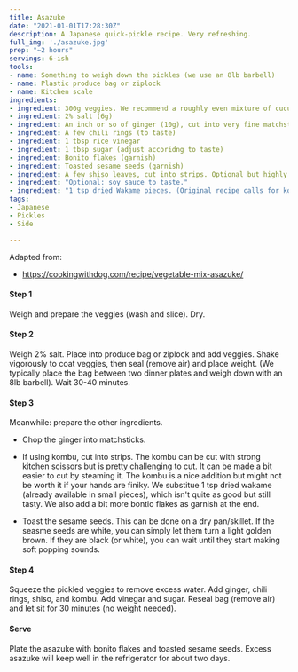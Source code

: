 ```yaml
---
title: Asazuke
date: "2021-01-01T17:28:30Z"
description: A Japanese quick-pickle recipe. Very refreshing.
full_img: './asazuke.jpg'
prep: "~2 hours"
servings: 6-ish
tools:
- name: Something to weigh down the pickles (we use an 8lb barbell)
- name: Plastic produce bag or ziplock
- name: Kitchen scale
ingredients:
- ingredient: 300g veggies. We recommend a roughly even mixture of cucumber, daikon radish, and nappa cabbage. If necessary, you can omit one of these. We have not tried substituting an ingredient for anything else, but the original recipe also calls for carrot.
- ingredient: 2% salt (6g)
- ingredient: An inch or so of ginger (10g), cut into very fine matchsticks
- ingredient: A few chili rings (to taste)
- ingredient: 1 tbsp rice vinegar
- ingredient: 1 tbsp sugar (adjust accoridng to taste)
- ingredient: Bonito flakes (garnish)
- ingredient: Toasted sesame seeds (garnish)
- ingredient: A few shiso leaves, cut into strips. Optional but highly recommended.
- ingredient: "Optional: soy sauce to taste."
- ingredient: "1 tsp dried Wakame pieces. (Original recipe calls for kombu strips, which is probably better but a pain to cut.)"
tags:
- Japanese
- Pickles
- Side

---
```


Adapted from:
  - https://cookingwithdog.com/recipe/vegetable-mix-asazuke/

#### Step 1

Weigh and prepare the veggies (wash and slice). Dry.

#### Step 2

Weigh 2% salt. Place into produce bag or ziplock and add veggies. Shake vigorously to coat veggies, then seal (remove air) and place weight. (We typically place the bag between two dinner plates and weigh down with an 8lb barbell). Wait 30-40 minutes.

#### Step 3

Meanwhile: prepare the other ingredients. 

* Chop the ginger into matchsticks.

* If using kombu, cut into strips. The kombu can be cut with strong kitchen scissors but is pretty challenging to cut. It can be made a bit easier to cut by steaming it. The kombu is a nice addition but might not be worth it if your hands are finiky. We substitue 1 tsp dried wakame (already available in small pieces), which isn't quite as good but still tasty. We also add a bit more bontio flakes as garnish at the end.

* Toast the sesame seeds. This can be done on a dry pan/skillet. If the seasme seeds are white, you can simply let them turn a light golden brown. If they are black (or white), you can wait until they start making soft popping sounds.

#### Step 4

Squeeze the pickled veggies to remove excess water. Add ginger, chili rings, shiso, and kombu. Add vinegar and sugar. Reseal bag (remove air) and let sit for 30 minutes (no weight needed).

#### Serve

Plate the asazuke with bonito flakes and toasted sesame seeds. Excess asazuke will keep well in the refrigerator for about two days.

